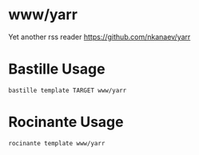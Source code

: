# www/yarr
Yet another rss reader
https://github.com/nkanaev/yarr

# Bastille Usage
```shell
bastille template TARGET www/yarr
```

# Rocinante Usage
```shell
rocinante template www/yarr
```
